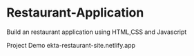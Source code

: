 # Restaurant-Application
 Build an restaurant application using HTML,CSS and Javascript

Project Demo
ekta-restaurant-site.netlify.app
